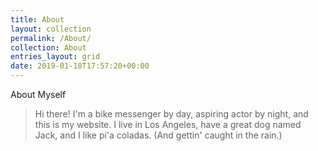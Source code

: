 ```yaml
---
title: About
layout: collection
permalink: /About/
collection: About
entries_layout: grid
date: 2019-01-18T17:57:20+00:00
---
```


About Myself

> Hi there! I'm a bike messenger by day, aspiring actor by night, and this is my website. I live in Los Angeles, have a great dog named Jack, and I like pi'a coladas. (And gettin' caught in the rain.)
